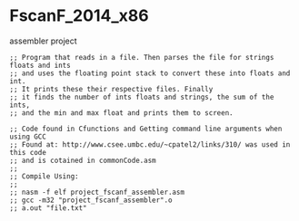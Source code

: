 # FscanF_2014_x86
assembler project

	;; Program that reads in a file. Then parses the file for strings floats and ints
	;; and uses the floating point stack to convert these into floats and int.
	;; It prints these their respective files. Finally
	;; it finds the number of ints floats and strings, the sum of the ints,
	;; and the min and max float and prints them to screen.

	;; Code found in Cfunctions and Getting command line arguments when using GCC 
	;; Found at: http://www.csee.umbc.edu/~cpatel2/links/310/ was used in this code 
	;; and is cotained in commonCode.asm
	;;
	;; Compile Using:
	;;
	;; nasm -f elf project_fscanf_assembler.asm
	;; gcc -m32 "project_fscanf_assembler".o
	;; a.out "file.txt"
	
